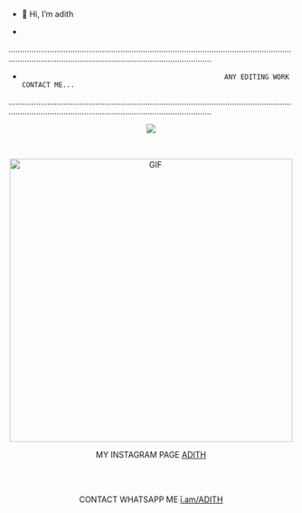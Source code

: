 - 👋 Hi, I’m adith


- 
.....................................................................................................................................................................................................................
-                                                       ANY EDITING WORK CONTACT ME...
.....................................................................................................................................................................................................................
<br>
<p align="center">
  <a href="https://github.com/Loki-Xer/readme-typing-svg"><img src="https://readme-typing-svg.herokuapp.com?font=Time+New+Roman&color=cyan&size=25&center=true&vCenter=true&width=600&height=100&lines=+THANK+YOU+FOR+VISITING+MY+GIT+HUB+😊;I+Am+𝘼𝘿𝙄𝙏𝙃+You+Can+Call+Me+𝘼𝘿𝙃𝙄+<3"></a>
</p>
<br>
<div align="center"> 
   <p align="center"> 
 <img src="https://telegra.ph/file/d41699058146e09253fd7.jpg" alt="GIF" width="500" height="500"/> 
 </p> 
 
  MY INSTAGRAM PAGE <a href="https://www.instagram.com/addhh_iii">ADITH</a>
     <br> 
     <br>  
 </p> 
  
<br>
  
CONTACT WHATSAPP ME <a href="https://wa.me/918075116840">ī.am/ADITH</a>
     <br> 
     <br>  
 </p> 
  
<br>
  
